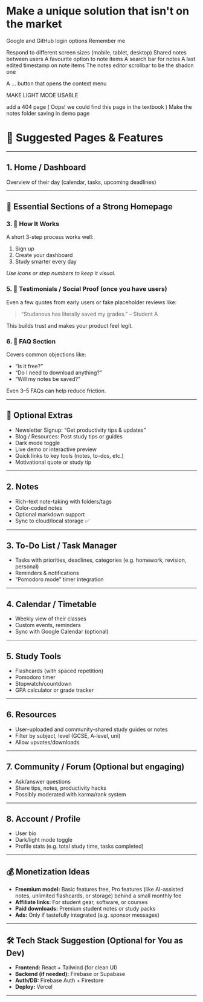 # Make a unique solution that isn't on the market

Google and GitHub login options
Remember me

Respond to different screen sizes (mobile, tablet, desktop)
Shared notes between users
A favourite option to note items
A search bar for notes
A last edited timestamp on note items
The notes editor scrollbar to be the shadcn one

A ... button that opens the context menu
  
MAKE LIGHT MODE USABLE

add a 404 page ( Oops! we could find this page in the textbook )
Make the notes folder saving in demo page

# 🧭 Suggested Pages & Features

---

## 1. Home / Dashboard

Overview of their day (calendar, tasks, upcoming deadlines)

---

## 🧩 Essential Sections of a Strong Homepage

### 3. 🧪 How It Works

A short 3-step process works well:

1. Sign up
2. Create your dashboard
3. Study smarter every day

_Use icons or step numbers to keep it visual._

### 5. 💬 Testimonials / Social Proof (once you have users)

Even a few quotes from early users or fake placeholder reviews like:

> “Studanova has literally saved my grades.” – Student A

This builds trust and makes your product feel legit.

### 6. 💼 FAQ Section

Covers common objections like:

- “Is it free?”
- “Do I need to download anything?”
- “Will my notes be saved?”

Even 3–5 FAQs can help reduce friction.

---

## 🧠 Optional Extras

- Newsletter Signup: “Get productivity tips & updates”
- Blog / Resources: Post study tips or guides
- Dark mode toggle
- Live demo or interactive preview
- Quick links to key tools (notes, to-dos, etc.)
- Motivational quote or study tip

---

## 2. Notes

- Rich-text note-taking with folders/tags
- Color-coded notes
- Optional markdown support
- Sync to cloud/local storage ✅

---

## 3. To-Do List / Task Manager

- Tasks with priorities, deadlines, categories (e.g. homework, revision, personal)
- Reminders & notifications
- “Pomodoro mode” timer integration

---

## 4. Calendar / Timetable

- Weekly view of their classes
- Custom events, reminders
- Sync with Google Calendar (optional)

---

## 5. Study Tools

- Flashcards (with spaced repetition)
- Pomodoro timer
- Stopwatch/countdown
- GPA calculator or grade tracker

---

## 6. Resources

- User-uploaded and community-shared study guides or notes
- Filter by subject, level (GCSE, A-level, uni)
- Allow upvotes/downloads

---

## 7. Community / Forum (Optional but engaging)

- Ask/answer questions
- Share tips, notes, productivity hacks
- Possibly moderated with karma/rank system

---

## 8. Account / Profile

- User bio
- Dark/light mode toggle
- Profile stats (e.g. total study time, tasks completed)

---

## 💰 Monetization Ideas

- **Freemium model:** Basic features free, Pro features (like AI-assisted notes, unlimited flashcards, or storage) behind a small monthly fee
- **Affiliate links:** For student gear, software, or courses
- **Paid downloads:** Premium student notes or study packs
- **Ads:** Only if tastefully integrated (e.g. sponsor messages)

---

## 🛠 Tech Stack Suggestion (Optional for You as Dev)

- **Frontend:** React + Tailwind (for clean UI)
- **Backend (if needed):** Firebase or Supabase
- **Auth/DB:** Firebase Auth + Firestore
- **Deploy:** Vercel

---
